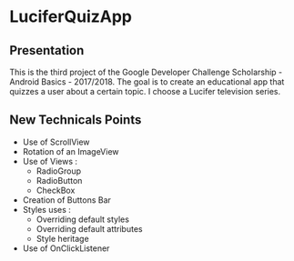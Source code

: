 # LuciferQuizApp
## Presentation
This is the third project of the Google Developer Challenge Scholarship - Android Basics - 2017/2018.
The goal is to create an educational app that quizzes a user about a certain topic.
I choose a Lucifer television series.

## New Technicals Points
* Use of ScrollView
* Rotation of an ImageView
* Use of Views :
  * RadioGroup
  * RadioButton
  * CheckBox
* Creation of Buttons Bar
* Styles uses :
  * Overriding default styles
  * Overriding default attributes
  * Style heritage
 * Use of OnClickListener
 
 
 
 
